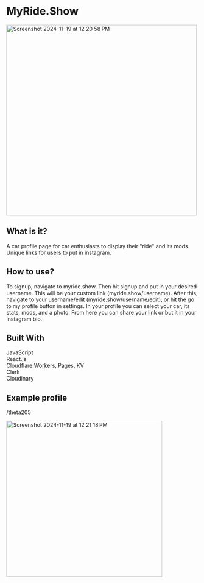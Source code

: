# MyRide.Show
<img width="500" alt="Screenshot 2024-11-19 at 12 20 58 PM" src="https://github.com/user-attachments/assets/3ed02708-e140-44ee-804e-7720da5f4108">


## What is it?

A car profile page for car enthusiasts to display their "ride" and its mods. Unique links for users to put in instagram. 

## How to use?

To signup, navigate to myride.show. Then hit signup and put in your desired username. This will be your custom link (myride.show/username). 
After this, navigate to your username/edit (myride.show/username/edit), or hit the go to my profile button in settings. In your profile you can select your car, its stats, mods, and a photo. From here you can share your link or but it in your instagram bio.


## Built With

JavaScript <br />
React.js <br />
Cloudflare Workers, Pages, KV <br />
Clerk <br />
Cloudinary <br />




## Example profile

/theta205


<img width="409" alt="Screenshot 2024-11-19 at 12 21 18 PM" src="https://github.com/user-attachments/assets/75d79c8e-586e-4d08-ae27-b11106cab92d">

